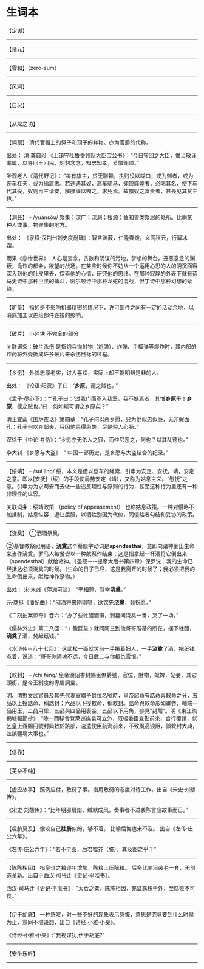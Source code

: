 # 生词本

【定谳】

---

【诸元】

---

【零和】（zero-sum）

---

【风洞】

---

【自况】

---

【从龙之功】

---

【翎顶】
清代官帽上的翎子和顶子的并称。亦为官爵的代称。

出处：
清 龚自珍 《上镇守吐鲁番领队大臣宝公书》：“今日守回之大臣，惟当敬谨率属，以导回王回民，刻刻念念，知忠知孝，爱惜翎顶。”

坐观老人《清代野记》：:“每有旗主，贫无聊赖，执贱役以糊口，或为御者，或为丧车杠夫，或为掮肩者。若途遇其奴，高车驷马，翎顶辉煌者，必喝其名，使下车代其役，奴则再三请安，解腰缠以贿之，求免焉。故旗奴之富贵者，甚畏见其贫主也。”

---

【渊薮】 - /yuānsǒu/
聚集；深广；深渊；根源；鱼和兽类聚居的处所。比喻某种人或事、物聚集的地方。

出处：
《隶释·汉荆州刺史度尚碑》：智含渊薮，仁隆春煖，义高秋云，行絜冰霜。

雨果《悲惨世界》：人心是妄念，贪欲和阴谋的污地，梦想的舞台，丑恶意念的渊薮，诡诈的都会，欲望的战场。在某些时候你不妨从一个运用心思的人的阴沉面容深入到他的肚皮里去，探索他的心情，研究他的思绪。在那种寂静的外表下就有荷马史诗中那种巨灵的搏斗，密尔顿诗中那种龙蛇的混战，但丁诗中那种幻想的萦绕。

---

【旷量】 
指的是不影响机器精密的情况下，许可部件之间有一定的活动余地，以消除加工误差给部件连接的影响。

---

【破片】
小碎块;不完全的部分

关联词条：破片杀伤
是指炮兵抛射物（炮弹）、炸弹、手榴弹等爆炸时，其内部的炸药将外壳撕成许多破片来杀伤目标的过程。

---

【乡愿】
外貌忠厚老实，讨人喜欢，实际上却不能明辨是非的人。

出处：
《论语·阳货》子曰：‘**乡原**，德之贼也。’”

《孟子·尽心下》：““孔子曰：‘过我门而不入我室，我不憾焉者，其惟**乡原**乎！**乡原**，德之贼也。’曰：何如斯可谓之乡原矣？”

清王宜山《围炉夜话》第四章：“孔子何以恶乡愿，只为他似忠似廉，无非假面孔；孔子何以弃鄙夫，只因他患得患失，尽是俗人心肠。”

汉徐干《中论·考伪》：“乡愿亦无杀人之罪，而仲尼恶之，何也？以其乱德也。” 

李大钊 《乡愿与大盗》：“ 中国一部历史，是乡愿与大盗结合的纪录。”

---

【绥靖】 - /suí jìng/
绥，本义是借以登车的绳索，引申为安定、安抚。靖，安定之意。即以[安抚]（绥）的手段使局势安定（靖），又称为姑息主义。“慰抚”之意。引申为为求苟安而去做一些违反理性与原则的行为，甚至这种行为里还有一种非理性的纵容。

关联词条：绥靖政策 （policy of appeasement）
也称姑息政策。一种对侵略不加抵制，姑息纵容，退让屈服，以牺牲别国为代价，同侵略者勾结和妥协的政策。

---

【浇奠】
①洒酒祭奠。

②基督教祭祀用语，**浇奠**这个希腊字动词是**spendesthai**，意即向诸神倒出生命来当作浇奠。罗马人每餐皆以一种献祭作结束；这是指拿起一杯酒将它倒出来（spendesthai）献给诸神。《圣经----提摩太后书第四章》保罗说：我的生命已经抵达必须浇奠的时候。（生命的日子已尽，这是我离开的时候了；我必须把我的生命倒出来，献给神作祭物。）

出处：
宋·朱彧《萍洲可谈》：“宰相薨，驾幸**浇奠**。”

元·商挺《潘妃曲》：“闷酒将来刚刚嚥，欲饮先**浇奠**，频祝愿。”

《二刻拍案惊奇》卷六：“办了些牲醴酒馔，到墓间浇奠一番，哭了一场。”

《儒林外史》第二八回：“﹝鲍廷玺﹞就同阿三到他哥哥厝基的所在，摆下牲醴，**浇奠**了酒，焚起纸钱。”

《水浒传--八十七回》：这武松一面就灵前一手揪着妇人，一手**浇奠**了酒，把纸钱点着，说道：“哥哥你阴魂不远，今日武二与你报仇雪恨。”

---

【敕封】 - /chì fēnɡ/
皇帝頒詔書封賜臣僚爵號，官位，財物，奴婢，妃妾，其它頭銜，是帝王制度的專屬詞彙。

明、清對文武官員及其先代妻室贈予爵位名號時，皇帝詔命有誥命與敕命之分，五品以上授誥命，稱誥封；六品以下授敕命，稱敕封。誥命與敕命形如畫卷，軸端一品用玉，二品用犀，三品與四品用裹金，五品以下用角，參見“封贈”。明《東江疏揭塘報節抄》：“除一而移會登萊巡撫袁可立外，既經委臣查勘前來，合行覆請，伏乞皇上亟賜冊號封典敕於該部，速遣使臣航海前來，不致風高浪阻，誤敕封大典，並誤疆場大事也。”

---

【信靠】

---

【芜杂不纯】

---

【虚应故事】
照例应付，敷衍了事。指用敷衍的态度对待工作。出自《宋史·刘黻传》。

《宋史·刘黻传》：“比年朋邪扇焰，缄默成风，奏事者不过袭陈言应故事而已。”

---

【噬脐莫及】
像咬自己**肚脐**似的，够不着。 比喻后悔也来不及。 出自《左传·庄公六年》。

《左传·庄公六年》：“若不早图，后君噬齐（脐），其及图之乎？”

---

【陈陈相因】
指皇仓之粮逐年增加，陈粮上压陈粮。 后多比喻沿袭老一套，无创造革新。出自于西汉·司马迁《史记·平准书》。

西汉·司马迁《史记·平准书》：“太仓之粟，陈陈相因，充溢露积于外，至腐败不可食。”

---

【伊于胡底】
一种感叹，对一些不好的现象表示感慨，意思是究竟要到什么时候为止，意同不堪设想，出自《诗经·小雅·小旻》。

《诗经·小雅·小旻》:“我视谋犹,伊于胡底?”

---

【安坐乐听】

---


